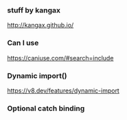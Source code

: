 ### stuff by kangax

http://kangax.github.io/

### Can I use

https://caniuse.com/#search=include

### Dynamic import()

https://v8.dev/features/dynamic-import

### Optional catch binding
